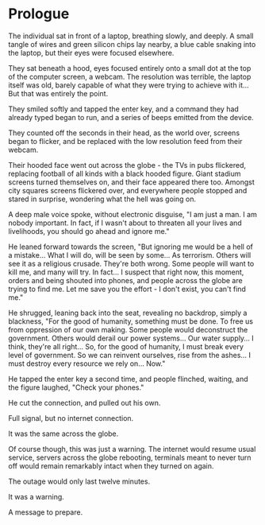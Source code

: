 # Prologue

The individual sat in front of a laptop, breathing slowly, and deeply. A small tangle of wires and green silicon chips lay nearby, a blue cable snaking into the laptop, but their eyes were focused elsewhere. 

They sat beneath a hood, eyes focused entirely onto a small dot at the top of the computer screen, a webcam. The resolution was terrible, the laptop itself was old, barely capable of what they were trying to achieve with it… But that was entirely the point. 

They smiled softly and tapped the enter key, and a command they had already typed began to run, and a series of beeps emitted from the device. 

They counted off the seconds in their head, as the world over, screens began to flicker, and be replaced with the low resolution feed from their webcam. 

Their hooded face went out across the globe - the TVs in pubs flickered, replacing football of all kinds with a black hooded figure. Giant stadium screens turned themselves on, and their face appeared there too. Amongst city squares screens flickered over, and everywhere people stopped and stared in surprise, wondering what the hell was going on. 

A deep male voice spoke, without electronic disguise, "I am just a man. I am nobody important. In fact, if I wasn't about to threaten all your lives and livelihoods, you should go ahead and ignore me." 

He leaned forward towards the screen, "But ignoring me would be a hell of a mistake… What I will do, will be seen by some… As terrorism. Others will see it as a religious crusade. They're both wrong. Some people will want to kill me, and many will try. In fact… I suspect that right now, this moment, orders and being shouted into phones, and people across the globe are trying to find me. Let me save you the effort - I don't exist, you can't find me." 

He shrugged, leaning back into the seat, revealing no backdrop, simply a blackness, "For the good of humanity, something must be done. To free us from oppression of our own making. Some people would deconstruct the government. Others would derail our power systems… Our water supply… I think, they're all right… So, for the good of humanity, I must break every level of government. So we can reinvent ourselves, rise from the ashes… I must destroy every resource we rely on… Now." 

He tapped the enter key a second time, and people flinched, waiting, and the figure laughed, "Check your phones." 

He cut the connection, and pulled out his own. 

Full signal, but no internet connection. 

It was the same across the globe. 

Of course though, this was just a warning. The internet would resume usual service, servers across the globe rebooting, terminals meant to never turn off would remain remarkably intact when they turned on again.  

The outage would only last twelve minutes. 

It was a warning. 

A message to prepare. 